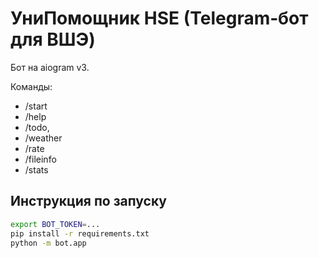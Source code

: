 # УниПомощник HSE (Telegram‑бот для ВШЭ)


Бот на aiogram v3. 

Команды: 
- /start
- /help
- /todo, 
- /weather
- /rate
- /fileinfo
- /stats


## Инструкция по запуску

```bash
export BOT_TOKEN=...
pip install -r requirements.txt
python -m bot.app